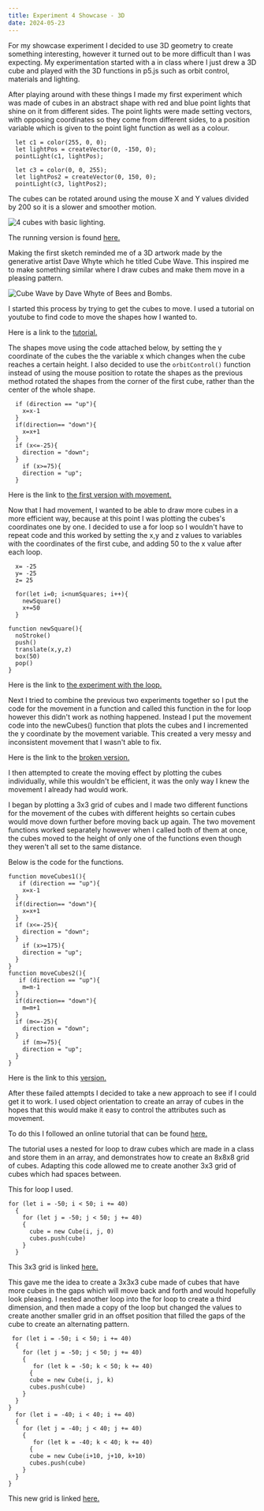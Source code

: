 ```yaml
---
title: Experiment 4 Showcase - 3D
date: 2024-05-23
---
```


For my showcase experiment I decided to use 3D geometry to create something interesting, however it turned out to be more difficult than I was expecting. My experimentation started with a in class where I just drew a 3D cube and played with the 3D functions in p5.js such as orbit control, materials and lighting.  

After playing around with these things I made my first experiment which was made of cubes in an abstract shape with red and blue point lights that shine on it from different sides. The point lights were made setting vectors, with opposing coordinates so they come from different sides, to a position variable which is given to the point light function as well as a colour.

```
  let c1 = color(255, 0, 0);
  let lightPos = createVector(0, -150, 0);
  pointLight(c1, lightPos);
  
  let c3 = color(0, 0, 255);
  let lightPos2 = createVector(0, 150, 0);
  pointLight(c3, lightPos2);
```

The cubes can be rotated around using the mouse X and Y values divided by 200 so it is a slower and smoother motion.

![4 cubes with basic lighting.](/Coding-Blog/images/3d/3d_1_pic.png) 

The running version is found [here.](/Coding-Blog/CreativeCode/3d_1/index.html)


Making the first sketch reminded me of a 3D artwork made by the generative artist Dave Whyte which he titled Cube Wave. This inspired me to make something similar where I draw cubes and make them move in a pleasing pattern.

![Cube Wave by Dave Whyte of Bees and Bombs.](/Coding-Blog/images/3d/cube_wave.gif) 

I started this process by trying to get the cubes to move. I used a tutorial on youtube to find code to move the shapes how I wanted to.

Here is a link to the [tutorial.](https://www.youtube.com/watch?v=xB6-NC_nKKY)

The shapes move using the code attached below, by setting the y coordinate of the cubes the the variable x which changes when the cube reaches a certain height. I also decided to use the `orbitControl()` function instead of using the mouse position to rotate the shapes as the previous method rotated the shapes from the corner of the first cube, rather than the center of the whole shape.

```
  if (direction == "up"){
    x=x-1
  }
  if(direction== "down"){
    x=x+1
  }
  if (x<=-25){
    direction = "down";
  }
    if (x>=75){
    direction = "up";
  }
```

Here is the link to [the first version with movement.](/Coding-Blog/CreativeCode/3d_moving_shapes_1/index.html)

Now that I had movement, I wanted to be able to draw more cubes in a more efficient way, because at this point I was plotting the cubes's coordinates one by one. I decided to use a for loop so I wouldn't have to repeat code and this worked by setting the x,y and z values to variables with the coordinates of the first cube, and adding 50 to the x value after each loop.

```
  x= -25
  y= -25
  z= 25

  for(let i=0; i<numSquares; i++){
    newSquare()
    x+=50
  }

function newSquare(){
  noStroke()
  push()
  translate(x,y,z)
  box(50)
  pop()
}
```

Here is the link to [the experiment with the loop.](/Coding-Blog/CreativeCode/3d_loop/index.html)

Next I tried to combine the previous two experiments together so I put the code for the movement in a function and called this function in the for loop however this didn't work as nothing happened. Instead I put the movement code into the newCubes() function that plots the cubes and I incremented the y coordinate by the movement variable. This created a very messy and inconsistent movement that I wasn't able to fix. 

Here is the link to the [broken version.](/Coding-Blog/CreativeCode/3d_loop_movement_broken/index.html)


I then attempted to create the moving effect by plotting the cubes individually, while this wouldn't be efficient, it was the only way I knew the movement I already had would work. 

I began by plotting a 3x3 grid of cubes and I made two different functions for the movement of the cubes with different heights so certain cubes would move down further before moving back up again. The two movement functions worked separately however when I called both of them at once, the cubes moved to the height of only one of the functions even though they weren't all set to the same distance. 

Below is the code for the functions.  

```
function moveCubes1(){
   if (direction == "up"){
    x=x-1
  }
  if(direction== "down"){
    x=x+1
  }
  if (x<=-25){
    direction = "down";
  }
    if (x>=175){
    direction = "up";
  }
}
function moveCubes2(){
   if (direction == "up"){
    m=m-1
  }
  if(direction== "down"){
    m=m+1
  }
  if (m<=-25){
    direction = "down";
  }
    if (m>=75){
    direction = "up";
  }
}
```

Here is the link to this [version.](/Coding-Blog/CreativeCode/3d_moving_shapes_broken_3/index.html)



After these failed attempts I decided to take a new approach to see if I could get it to work. I used object orientation to create an array of cubes in the hopes that this would make it easy to control the attributes such as movement.

To do this I followed an online tutorial that can be found [here.](https://medium.com/@thehappycoder42/3d-art-tutorial-2-3d-arrays-e220a1150f0d)


The tutorial uses a nested for loop to draw cubes which are made in a class and store them in an array, and demonstrates how to create an 8x8x8 grid of cubes. Adapting this code allowed me to create another 3x3 grid of cubes which had spaces between.

This for loop I used.
```
for (let i = -50; i < 50; i += 40)
  {
    for (let j = -50; j < 50; j += 40)
    {
      cube = new Cube(i, j, 0)
      cubes.push(cube)
    }
  }
```

This 3x3 grid is linked [here.](/Coding-Blog/CreativeCode/3d_oo_1.2/index.html)

This gave me the idea to create a 3x3x3 cube made of cubes that have more cubes in the gaps which will move back and forth and would hopefully look pleasing. I nested another loop into the for loop to create a third dimension, and then made a copy of the loop but changed the values to create another smaller grid in an offset position that filled the gaps of the cube to create an alternating pattern.

```
 for (let i = -50; i < 50; i += 40)
  {
    for (let j = -50; j < 50; j += 40)
    {
       for (let k = -50; k < 50; k += 40)
      {
      cube = new Cube(i, j, k)
      cubes.push(cube)
    }
  }
}
  for (let i = -40; i < 40; i += 40)
  {
    for (let j = -40; j < 40; j += 40)
    {
       for (let k = -40; k < 40; k += 40)
      {
      cube = new Cube(i+10, j+10, k+10)
      cubes.push(cube)
    }
  }
}
```
This new grid is linked [here.](/Coding-Blog/CreativeCode/3d_oo_1.51/index.html)
